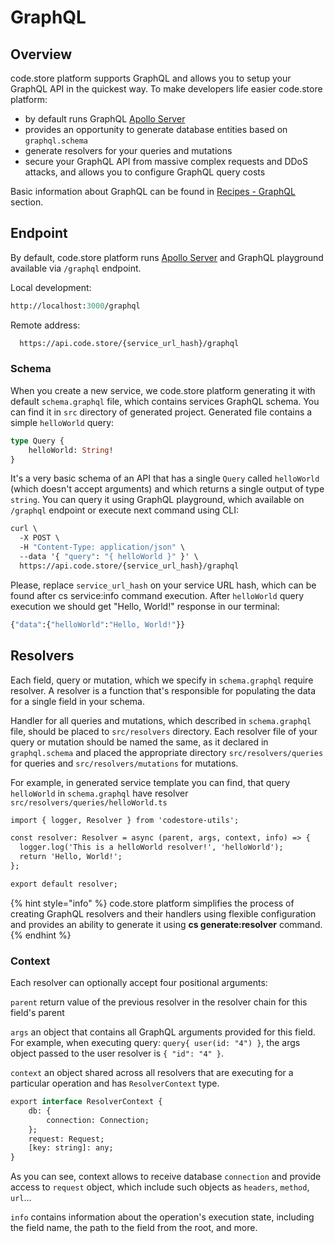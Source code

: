 # GraphQL

## Overview

code.store platform supports GraphQL and allows you to setup your GraphQL API in the quickest way. To make developers life easier code.store platform:

* by default runs GraphQL [Apollo Server](https://www.apollographql.com/docs/apollo-server/)
* provides an opportunity to generate database entities based on `graphql.schema`
* generate resolvers for your queries and mutations
* secure your GraphQL API from massive complex requests and DDoS attacks, and allows you to configure GraphQL query costs

Basic information about GraphQL can be found in [Recipes - GraphQL](../../recipes/graphql-schemas.md) section.

## Endpoint

By default, code.store platform runs [Apollo Server](https://www.apollographql.com/docs/apollo-server/) and GraphQL playground available via `/graphql` endpoint.

Local development: 

```graphql
http://localhost:3000/graphql
```

Remote address:

```graphql
  https://api.code.store/{service_url_hash}/graphql
```

### Schema

When you create a new service, we code.store platform generating it with default `schema.graphql` file, which contains services GraphQL schema. You can find it in `src` directory of generated project. Generated file contains a simple `helloWorld` query:

```graphql
type Query {
    helloWorld: String!
}
```

It's a very basic schema of an API that has a single `Query` called `helloWorld` \(which doesn't accept arguments\) and which returns a single output of type `string`. You can query it using GraphQL playground, which available on `/graphql` endpoint or execute next command using CLI:

```graphql
curl \
  -X POST \
  -H "Content-Type: application/json" \
  --data '{ "query": "{ helloWorld }" }' \
  https://api.code.store/{service_url_hash}/graphql
```

Please, replace `service_url_hash` on your service URL hash, which can be found after cs service:info command execution. After `helloWorld` query execution we should get "Hello, World!" response in our terminal:

```graphql
{"data":{"helloWorld":"Hello, World!"}}
```

## Resolvers

Each field, query or mutation, which we specify in `schema.graphql` require resolver. A resolver is a function that's responsible for populating the data for a single field in your schema.

Handler for all queries and mutations, which described in `schema.graphql` file, should be placed to `src/resolvers` directory. Each resolver file of your query or mutation should be named the same, as it declared in `graphql.schema` and placed the appropriate directory `src/resolvers/queries` for queries and  `src/resolvers/mutations` for mutations.

For example, in generated service template you can find, that query `helloWorld` in `schema.graphql` have resolver `src/resolvers/queries/helloWorld.ts`

```graphql
import { logger, Resolver } from 'codestore-utils';

const resolver: Resolver = async (parent, args, context, info) => {
  logger.log('This is a helloWorld resolver!', 'helloWorld');
  return 'Hello, World!';
};

export default resolver;

```

{% hint style="info" %}
code.store platform simplifies the process of creating GraphQL resolvers and their handlers using flexible configuration and provides an ability to generate it using **cs generate:resolver** command. 
{% endhint %}

### Context

Each resolver can optionally accept four positional arguments:

`parent` return value of the previous resolver in the resolver chain for this field's parent

`args` an object that contains all GraphQL arguments provided for this field. For example, when executing query: `query{ user(id: "4") }`, the args object passed to the user resolver is `{ "id": "4" }`.

`context` an object shared across all resolvers that are executing for a particular operation and has `ResolverContext` type. 

```graphql
export interface ResolverContext {
    db: {
        connection: Connection;
    };
    request: Request;
    [key: string]: any;
}
```

As you can see, context allows to receive database `connection` and provide access to `request` object, which include such objects as `headers`, `method`, `url`...

`info` contains information about the operation's execution state, including the field name, the path to the field from the root, and more.





## 











